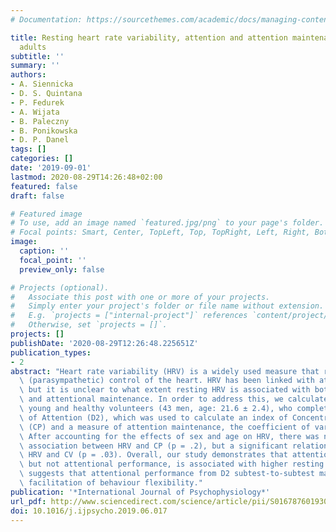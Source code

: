 ```yaml
---
# Documentation: https://sourcethemes.com/academic/docs/managing-content/

title: Resting heart rate variability, attention and attention maintenance in young
  adults
subtitle: ''
summary: ''
authors:
- A. Siennicka
- D. S. Quintana
- P. Fedurek
- A. Wijata
- B. Paleczny
- B. Ponikowska
- D. P. Danel
tags: []
categories: []
date: '2019-09-01'
lastmod: 2020-08-29T14:26:48+02:00
featured: false
draft: false

# Featured image
# To use, add an image named `featured.jpg/png` to your page's folder.
# Focal points: Smart, Center, TopLeft, Top, TopRight, Left, Right, BottomLeft, Bottom, BottomRight.
image:
  caption: ''
  focal_point: ''
  preview_only: false

# Projects (optional).
#   Associate this post with one or more of your projects.
#   Simply enter your project's folder or file name without extension.
#   E.g. `projects = ["internal-project"]` references `content/project/deep-learning/index.md`.
#   Otherwise, set `projects = []`.
projects: []
publishDate: '2020-08-29T12:26:48.225651Z'
publication_types:
- 2
abstract: "Heart rate variability (HRV) is a widely used measure that reflects autonomic\
  \ (parasympathetic) control of the heart. HRV has been linked with attentional performance,\
  \ but it is unclear to what extent resting HRV is associated with both attention\
  \ and attentional maintenance. In order to address this, we calculated HRV in seventy-four\
  \ young and healthy volunteers (43 men, age: 21.6 ± 2.4), who completed the D2 Test\
  \ of Attention (D2), which was used to calculate an index of Concentration Performance\
  \ (CP) and a measure of attention maintenance, the coefficient of variation (CV).\
  \ After accounting for the effects of sex and age on HRV, there was no significant\
  \ association between HRV and CP (p = .2), but a significant relationship between\
  \ HRV and CV (p = .03). Overall, our study demonstrates that attention maintenance,\
  \ but not attentional performance, is associated with higher resting state HRV which\
  \ suggests that attentional performance from D2 subtest-to-subtest may reflect HRV's\
  \ facilitation of behaviour flexibility."
publication: '*International Journal of Psychophysiology*'
url_pdf: http://www.sciencedirect.com/science/article/pii/S0167876019301898
doi: 10.1016/j.ijpsycho.2019.06.017
---
```


